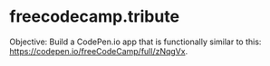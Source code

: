 # freecodecamp.tribute
Objective: Build a CodePen.io app that is functionally similar to this: https://codepen.io/freeCodeCamp/full/zNqgVx.
